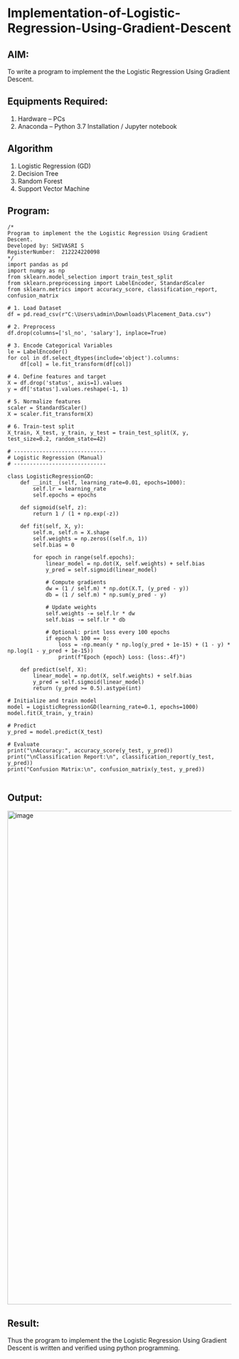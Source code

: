 # Implementation-of-Logistic-Regression-Using-Gradient-Descent

## AIM:
To write a program to implement the the Logistic Regression Using Gradient Descent.

## Equipments Required:
1. Hardware – PCs
2. Anaconda – Python 3.7 Installation / Jupyter notebook

## Algorithm
1. Logistic Regression (GD)
2. Decision Tree
3. Random Forest
4. Support Vector Machine

## Program:
```
/*
Program to implement the the Logistic Regression Using Gradient Descent.
Developed by: SHIVASRI S
RegisterNumber:  212224220098
*/
import pandas as pd
import numpy as np
from sklearn.model_selection import train_test_split
from sklearn.preprocessing import LabelEncoder, StandardScaler
from sklearn.metrics import accuracy_score, classification_report, confusion_matrix

# 1. Load Dataset
df = pd.read_csv(r"C:\Users\admin\Downloads\Placement_Data.csv")

# 2. Preprocess
df.drop(columns=['sl_no', 'salary'], inplace=True)

# 3. Encode Categorical Variables
le = LabelEncoder()
for col in df.select_dtypes(include='object').columns:
    df[col] = le.fit_transform(df[col])

# 4. Define features and target
X = df.drop('status', axis=1).values
y = df['status'].values.reshape(-1, 1)

# 5. Normalize features
scaler = StandardScaler()
X = scaler.fit_transform(X)

# 6. Train-test split
X_train, X_test, y_train, y_test = train_test_split(X, y, test_size=0.2, random_state=42)

# -----------------------------
# Logistic Regression (Manual)
# -----------------------------

class LogisticRegressionGD:
    def __init__(self, learning_rate=0.01, epochs=1000):
        self.lr = learning_rate
        self.epochs = epochs

    def sigmoid(self, z):
        return 1 / (1 + np.exp(-z))

    def fit(self, X, y):
        self.m, self.n = X.shape
        self.weights = np.zeros((self.n, 1))
        self.bias = 0

        for epoch in range(self.epochs):
            linear_model = np.dot(X, self.weights) + self.bias
            y_pred = self.sigmoid(linear_model)

            # Compute gradients
            dw = (1 / self.m) * np.dot(X.T, (y_pred - y))
            db = (1 / self.m) * np.sum(y_pred - y)

            # Update weights
            self.weights -= self.lr * dw
            self.bias -= self.lr * db

            # Optional: print loss every 100 epochs
            if epoch % 100 == 0:
                loss = -np.mean(y * np.log(y_pred + 1e-15) + (1 - y) * np.log(1 - y_pred + 1e-15))
                print(f"Epoch {epoch} Loss: {loss:.4f}")

    def predict(self, X):
        linear_model = np.dot(X, self.weights) + self.bias
        y_pred = self.sigmoid(linear_model)
        return (y_pred >= 0.5).astype(int)

# Initialize and train model
model = LogisticRegressionGD(learning_rate=0.1, epochs=1000)
model.fit(X_train, y_train)

# Predict
y_pred = model.predict(X_test)

# Evaluate
print("\nAccuracy:", accuracy_score(y_test, y_pred))
print("\nClassification Report:\n", classification_report(y_test, y_pred))
print("Confusion Matrix:\n", confusion_matrix(y_test, y_pred))


```

## Output:
<img width="1919" height="1109" alt="image" src="https://github.com/user-attachments/assets/13e8e001-78ac-4c71-93eb-fca6b3c69a23" />



## Result:
Thus the program to implement the the Logistic Regression Using Gradient Descent is written and verified using python programming.

